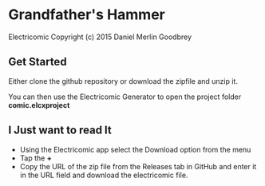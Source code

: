 # Grandfather's Hammer
Electricomic Copyright (c) 2015 Daniel Merlin Goodbrey

## Get Started ##

Either clone the github repository or download the zipfile and unzip it. 

You can then use the Electricomic Generator to open the project folder **comic.elcxproject** 

## I Just want to read It ##

- Using the Electricomic app select the Download option from the menu
- Tap the **+**
- Copy the URL of the zip file from the Releases tab in GitHub and enter it in the URL field and download the electricomic file.